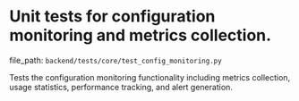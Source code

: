 # Unit tests for configuration monitoring and metrics collection.

  file_path: `backend/tests/core/test_config_monitoring.py`

Tests the configuration monitoring functionality including metrics collection,
usage statistics, performance tracking, and alert generation.
